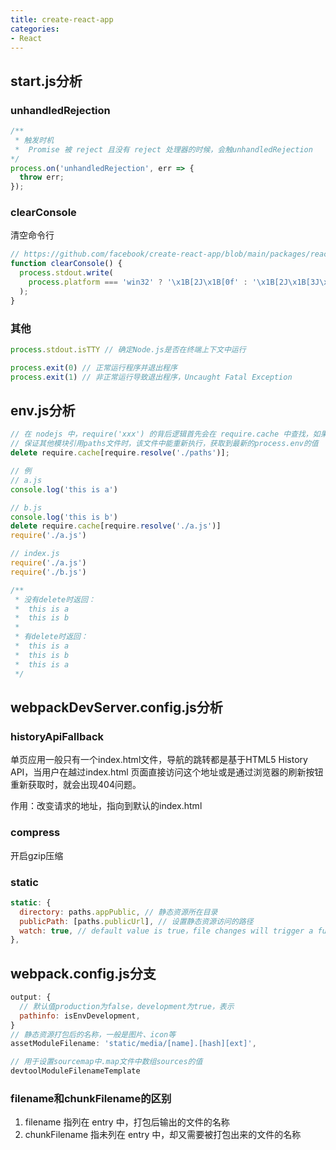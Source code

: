 ```yaml
---
title: create-react-app
categories: 
- React
---
```


## start.js分析

### unhandledRejection

```js
/**
 * 触发时机
 *  Promise 被 reject 且没有 reject 处理器的时候，会触unhandledRejection
*/
process.on('unhandledRejection', err => {
  throw err;
});
```

### clearConsole

清空命令行

```js
// https://github.com/facebook/create-react-app/blob/main/packages/react-dev-utils/clearConsole.js
function clearConsole() {
  process.stdout.write(
    process.platform === 'win32' ? '\x1B[2J\x1B[0f' : '\x1B[2J\x1B[3J\x1B[H'
  );
}
```

###  其他

```js
process.stdout.isTTY // 确定Node.js是否在终端上下文中运行

process.exit(0) // 正常运行程序并退出程序
process.exit(1) // 非正常运行导致退出程序，Uncaught Fatal Exception
```

## env.js分析

```js
// 在 nodejs 中，require('xxx') 的背后逻辑首先会在 require.cache 中查找，如果缓存已经存在就返回缓存的模块，否则再去查找路径并实际加载，并加入缓存。
// 保证其他模块引用paths文件时，该文件中能重新执行，获取到最新的process.env的值
delete require.cache[require.resolve('./paths')];
```

```js
// 例
// a.js
console.log('this is a')

// b.js
console.log('this is b')
delete require.cache[require.resolve('./a.js')]
require('./a.js')

// index.js
require('./a.js')
require('./b.js')

/**
 * 没有delete时返回：
 *  this is a
 *  this is b
 * 
 * 有delete时返回：
 *  this is a
 *  this is b
 *  this is a
 */
```

## webpackDevServer.config.js分析

### historyApiFallback

单页应用一般只有一个index.html文件，导航的跳转都是基于HTML5 History API，当用户在越过index.html 页面直接访问这个地址或是通过浏览器的刷新按钮重新获取时，就会出现404问题。

作用：改变请求的地址，指向到默认的index.html

### compress

开启gzip压缩

### static

```js
static: {
  directory: paths.appPublic, // 静态资源所在目录
  publicPath: [paths.publicUrl], // 设置静态资源访问的路径
  watch: true, // default value is true，file changes will trigger a full page reload
},
```

## webpack.config.js分支

```js
output: {
  // 默认值production为false，development为true，表示
  pathinfo: isEnvDevelopment,
}
// 静态资源打包后的名称，一般是图片、icon等
assetModuleFilename: 'static/media/[name].[hash][ext]',

// 用于设置sourcemap中.map文件中数组sources的值
devtoolModuleFilenameTemplate
```

### filename和chunkFilename的区别

1. filename 指列在 entry 中，打包后输出的文件的名称
2. chunkFilename 指未列在 entry 中，却又需要被打包出来的文件的名称
